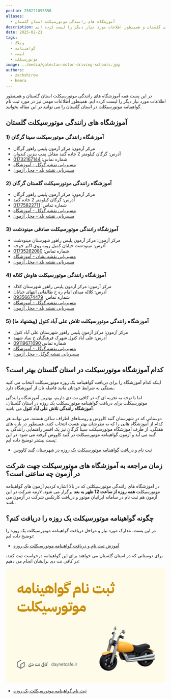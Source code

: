 ```yaml
---
postid: 250221095856
aliases:
  - آموزشگاه های رانندگی موتورسیکلت استان گلستان
description: در این پست همه آموزشگاه های رانندگی موتورسیکلت استان گلستان و همینطور اطلاعات مورد نیاز دیگر را لیست کرده ایم.
date: 2025-02-21
tags:
  - وبلاگ
  - گواهینامه
  - لیست
  - موتورسیکلت
image: ../media/golestan-motor-driving-schools.jpg
authors:
  - zachshirow
  - hemra
---
```


در این پست همه آموزشگاه های رانندگی موتورسیکلت استان گلستان و همینطور اطلاعات مورد نیاز دیگر را لیست کرده ایم. همینطور اطلاعات مهمی نیز در مورد ثبت نام گواهینامه موتورسیکلت در استان گلستان را می توانید در این مقاله بخوانید. 

## آموزشگاه های رانندگی موتورسیکلت گلستان

### 1) آموزشگاه رانندگی موتورسیکلت سینا گرگان

- مرکز آزمون: مرکز آزمون پلیس راهور گرگان
- آدرس: گرگان کیلومتر 2 جاده گنبد مقابل پمپ بنزین کندوان
- شماره تماس: [01732167144](tel:01732167144)
- [مسیریابی نقشه گوگل - آموزشگاه](https://www.google.com/maps/place/%D8%A2%D9%85%D9%88%D8%B2%D8%B4%DA%AF%D8%A7%D9%87+%D8%B1%D8%A7%D9%86%D9%86%D8%AF%DA%AF%DB%8C+%D9%85%D9%88%D8%AA%D9%88%D8%B1+%D8%B3%DB%8C%DA%A9%D9%84%D8%AA+%D8%B3%DB%8C%D9%86%D8%A7%E2%80%AD/@36.8500307,54.4977249,831m/data=!3m2!1e3!4b1!4m6!3m5!1s0x3f83377c9e6f5109:0x8c4806865dac7519!8m2!3d36.8500264!4d54.5003052!16s%2Fg%2F11fm787r56?entry=ttu&g_ep=EgoyMDI1MDIxOS4xIKXMDSoASAFQAw%3D%3D)
- [مسیریابی نقشه بلد - محل آزمون](https://balad.ir/p/PM0i24BMuEZ1wc)

### 2) آموزشگاه رانندگی موتورسیکلت گلستان گرگان

- مرکز آزمون: مرکز آزمون پلیس راهور گرگان
- آدرس: گرگان کیلومتر 2 جاده گنبد
- شماره تماس: [01775822711](tel:01775822711)
- [مسیریابی نقشه گوگل - آموزشگاه](https://www.google.com/maps/place/%D9%85%D8%AC%D8%AA%D9%85%D8%B9+%D8%A2%D9%85%D9%88%D8%B2%D8%B4+%D8%B1%D8%A7%D9%86%D9%86%D8%AF%DA%AF%DB%8C+%DA%AF%D9%84%D8%B3%D8%AA%D8%A7%D9%86%E2%80%AD/@36.8525566,54.5002566,831m/data=!3m2!1e3!4b1!4m6!3m5!1s0x3f83373b2fd9dfab:0xe10e9eb1053d095d!8m2!3d36.8525523!4d54.5028369!16s%2Fg%2F11fm5x4rjp?entry=ttu&g_ep=EgoyMDI1MDIxOS4xIKXMDSoASAFQAw%3D%3D)
- [مسیریابی نقشه بلد - محل آزمون](https://balad.ir/p/PM0i24BMuEZ1wc)

### 3) آموزشگاه رانندگی موتورسیکلت صادقی مینودشت

- مرکز آزمون: مرکز آزمون پلیس راهور شهرستان مینودشت
- آدرس: مینودشت خیابان کمیل روبه روی اکبر جوجه
- شماره تماس: [01735282080](tel:01735282080)
- [مسیریابی نقشه نشان - آموزشگاه](https://nshn.ir/88_bWlkn5jY7ED)
- [مسیریابی نقشه بلد - محل آزمون](https://balad.ir/p/799vZmwu9gc8M6)

### 4) آموزشگاه رانندگی موتورسیکلت هاوش کلاله

- مرکز آزمون: مرکز آزمون پلیس راهور شهرستان کلاله
- آدرس: کلاله میدان امام ره خ طالقانی انتهای خیابان
- شماره تماس: [09356674479](tel:09356674479)
- [مسیریابی نقشه گوگل - آموزشگاه](https://www.google.com/maps/place/%D8%A2%D9%85%D9%88%D8%B2%D8%B4%DA%AF%D8%A7%D9%87+%D9%85%D9%88%D8%AA%D9%88%D8%B1%D8%B3%DB%8C%DA%A9%D9%84%D8%AA+%D9%87%D8%A7%D9%88%D8%B4%E2%80%AD/@37.3745995,55.4806841,826m/data=!3m2!1e3!4b1!4m6!3m5!1s0x3f82a158ef34bb75:0xb67035c9f19a3028!8m2!3d37.3745953!4d55.4832644!16s%2Fg%2F11fd6twy15?entry=ttu&g_ep=EgoyMDI1MDIxOS4xIKXMDSoASAFQAw%3D%3D)
- [مسیریابی نقشه بلد - محل آزمون](https://balad.ir/p/5wn3Idaes4IEr9)

### 5) آموزشگاه رانندگی موتورسیکلت تلاش علی آباد کتول (پیشنهاد ما)

- مرکز آزمون: مرکز آزمون پلیس راهور شهرستان علی آباد کتول
- آدرس: علی آباد کتول شهرک فرهنگیان خ بنیاد شهید
- شماره تماس [09119671090](tel:09119671090)
- [مسیریابی نقشه گوگل - آموزشگاه](https://www.google.com/maps/place/%D8%A2%D9%85%D9%88%D8%B2%D8%B4%DA%AF%D8%A7%D9%87+%D8%AA%D9%84%D8%A7%D8%B4+%D8%B9%D9%84%DB%8C+%D8%A7%D8%A8%D8%A7%D8%AF+%DA%A9%D8%AA%D9%88%D9%84%E2%80%AD/@36.9008355,54.8333708,831m/data=!3m2!1e3!4b1!4m6!3m5!1s0x3f82d5002849dcc7:0x315dd2ace536bed1!8m2!3d36.9008312!4d54.8359511!16s%2Fg%2F11w2hkdfc0?entry=ttu&g_ep=EgoyMDI1MDIxOS4xIKXMDSoASAFQAw%3D%3D)
- [مسیریابی نقشه گوگل - محل آزمون](https://maps.app.goo.gl/hfUvDUtMWkPVdv848) 

## کدام آموزشگاه موتورسیکلت در استان گلستان بهتر است؟

اینکه کدام آموزشگاه را برای دریافت گواهینامه یک روزه موتورسیکلت انتخاب می کنید بستگی به شرایط خودتان مانند فاصله تان از آموزشگاه دارد. 

اما با توجه به تجربه ای که در کافی نت دی داریم، بهترین آموزشگاه رانندگی موتورسیکلت برای دریافت گواهینامه موتورسیکلت یک روزه در استان گلستان، **آموزشگاه رانندگی تلاش علی آباد کتول** می باشد. 

دوستانی که در شهرستان گنبد کاووس و روستاهای اطراف ساکن هستند، می توانند هر کدام از آموزشگاه هایی را که به نظرشان بهتر هست انتخاب کنند. همینطور در بازه های هفتگی، از طرف آموزشگاه موتورسیکلت سینا گرگان نیز یک افسر راهنمایی رانندگی به گنبد می آید و آزمون گواهینامه موتورسیکلت در گنبد کاووس گرفته می شود. در این پست بیشتر توضیح داده ایم: 

- [ثبت نام و دریافت گواهینامه موتورسیکلت یک روزه در شهرستان گنبد کاووس](motor-license-gonbad.md)

## زمان مراجعه به آموزشگاه های موتورسیکلت جهت شرکت در آزمون چه ساعتی است؟ 

در آموزشگاه های رانندگی موتورسیکلتی که در بالا اشاره کردیم آزمون های گواهینامه موتورسیکلت **همه روزه از ساعت 12 ظهر به بعد** برگزار می شود. لازمه شرکت در این آزمون هم ثبت نام در سامانه ایرانیان موتور و دریافت کارتکس شرکت در آزمون می باشد. 

## چگونه گواهینامه موتورسیکلت یک روزه را دریافت کنم؟ 

در این پست، مدارک مورد نیاز و مراحل دریافت گواهینامه موتورسیکلت یک روزه را توضیح داده ایم: 

- [آموزش ثبت نام و دریافت گواهینامه موتورسیکلت یک روزه](motor-license.md)

برای دوستانی که در استان گلستان می خواهند برای این گواهینامه درخواست ثبت کنند، در کافی نت دی برایشان انجام می دهیم: 

![motor-license-signup](../media/motor-license-signup.jpg)

- [ثبت نام گواهینامه موتورسیکلت یک روزه](../services/motor-license-signup.md)

